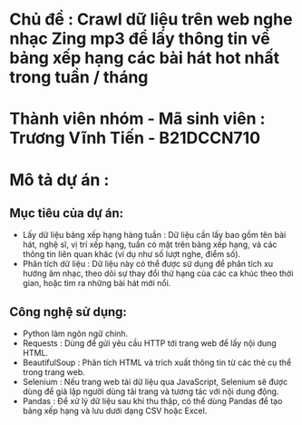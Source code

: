 # Chủ đề : Crawl dữ liệu trên web nghe nhạc Zing mp3 để lấy thông tin về bảng xếp hạng các bài hát hot nhất trong tuần / tháng
# Thành viên nhóm - Mã sinh viên : Trương Vĩnh Tiến - B21DCCN710
# Mô tả dự án : 
## Mục tiêu của dự án:
   - Lấy dữ liệu bảng xếp hạng hàng tuần : Dữ liệu cần lấy bao gồm tên bài hát, nghệ sĩ, vị trí xếp hạng, tuần có mặt trên bảng xếp hạng, và các thông tin liên quan khác (ví dụ như số lượt nghe, điểm số).
   - Phân tích dữ liệu : Dữ liệu này có thể được sử dụng để phân tích xu hướng âm nhạc, theo dõi sự thay đổi thứ hạng của các ca khúc theo thời gian, hoặc tìm ra những bài hát mới nổi.
## Công nghệ sử dụng:
   - Python làm ngôn ngữ chính.
   - Requests : Dùng để gửi yêu cầu HTTP tới trang web để lấy nội dung HTML.
   - BeautifulSoup : Phân tích HTML và trích xuất thông tin từ các thẻ cụ thể trong trang web.
   - Selenium : Nếu trang web tải dữ liệu qua JavaScript, Selenium sẽ được dùng để giả lập người dùng tải trang và tương tác với nội dung động.
   - Pandas : Để xử lý dữ liệu sau khi thu thập, có thể dùng Pandas để tạo bảng xếp hạng và lưu dưới dạng CSV hoặc Excel.
